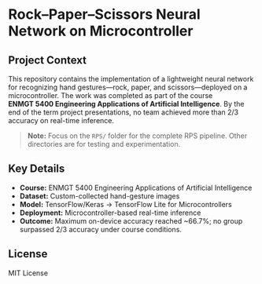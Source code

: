 # Rock–Paper–Scissors Neural Network on Microcontroller

## Project Context  
This repository contains the implementation of a lightweight neural network for recognizing hand gestures—rock, paper, and scissors—deployed on a microcontroller. The work was completed as part of the course **ENMGT 5400 Engineering Applications of Artificial Intelligence**. By the end of the term project presentations, no team achieved more than 2/3 accuracy on real-time inference.

> **Note:** Focus on the `RPS/` folder for the complete RPS pipeline. Other directories are for testing and experimentation.

## Key Details  
- **Course:** ENMGT 5400 Engineering Applications of Artificial Intelligence  
- **Dataset:** Custom-collected hand-gesture images  
- **Model:** TensorFlow/Keras → TensorFlow Lite for Microcontrollers  
- **Deployment:** Microcontroller-based real-time inference  
- **Outcome:** Maximum on-device accuracy reached ~66.7%; no group surpassed 2/3 accuracy under course conditions.

## License  
MIT License
